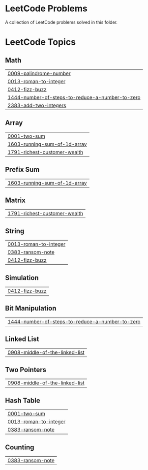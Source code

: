 # LeetCode Problems

A collection of LeetCode problems solved in this folder.

<!---LeetCode Topics Start-->
# LeetCode Topics
## Math
|  |
| ------- |
| [0009-palindrome-number](https://github.com/sonsu95/algorithm/tree/master/LeetCode/0009-palindrome-number) |
| [0013-roman-to-integer](https://github.com/sonsu95/algorithm/tree/master/LeetCode/0013-roman-to-integer) |
| [0412-fizz-buzz](https://github.com/sonsu95/algorithm/tree/master/LeetCode/0412-fizz-buzz) |
| [1444-number-of-steps-to-reduce-a-number-to-zero](https://github.com/sonsu95/algorithm/tree/master/LeetCode/1444-number-of-steps-to-reduce-a-number-to-zero) |
| [2383-add-two-integers](https://github.com/sonsu95/algorithm/tree/master/LeetCode/2383-add-two-integers) |
## Array
|  |
| ------- |
| [0001-two-sum](https://github.com/sonsu95/algorithm/tree/master/LeetCode/0001-two-sum) |
| [1603-running-sum-of-1d-array](https://github.com/sonsu95/algorithm/tree/master/LeetCode/1603-running-sum-of-1d-array) |
| [1791-richest-customer-wealth](https://github.com/sonsu95/algorithm/tree/master/LeetCode/1791-richest-customer-wealth) |
## Prefix Sum
|  |
| ------- |
| [1603-running-sum-of-1d-array](https://github.com/sonsu95/algorithm/tree/master/LeetCode/1603-running-sum-of-1d-array) |
## Matrix
|  |
| ------- |
| [1791-richest-customer-wealth](https://github.com/sonsu95/algorithm/tree/master/LeetCode/1791-richest-customer-wealth) |
## String
|  |
| ------- |
| [0013-roman-to-integer](https://github.com/sonsu95/algorithm/tree/master/LeetCode/0013-roman-to-integer) |
| [0383-ransom-note](https://github.com/sonsu95/algorithm/tree/master/LeetCode/0383-ransom-note) |
| [0412-fizz-buzz](https://github.com/sonsu95/algorithm/tree/master/LeetCode/0412-fizz-buzz) |
## Simulation
|  |
| ------- |
| [0412-fizz-buzz](https://github.com/sonsu95/algorithm/tree/master/LeetCode/0412-fizz-buzz) |
## Bit Manipulation
|  |
| ------- |
| [1444-number-of-steps-to-reduce-a-number-to-zero](https://github.com/sonsu95/algorithm/tree/master/LeetCode/1444-number-of-steps-to-reduce-a-number-to-zero) |
## Linked List
|  |
| ------- |
| [0908-middle-of-the-linked-list](https://github.com/sonsu95/algorithm/tree/master/LeetCode/0908-middle-of-the-linked-list) |
## Two Pointers
|  |
| ------- |
| [0908-middle-of-the-linked-list](https://github.com/sonsu95/algorithm/tree/master/LeetCode/0908-middle-of-the-linked-list) |
## Hash Table
|  |
| ------- |
| [0001-two-sum](https://github.com/sonsu95/algorithm/tree/master/LeetCode/0001-two-sum) |
| [0013-roman-to-integer](https://github.com/sonsu95/algorithm/tree/master/LeetCode/0013-roman-to-integer) |
| [0383-ransom-note](https://github.com/sonsu95/algorithm/tree/master/LeetCode/0383-ransom-note) |
## Counting
|  |
| ------- |
| [0383-ransom-note](https://github.com/sonsu95/algorithm/tree/master/LeetCode/0383-ransom-note) |
<!---LeetCode Topics End-->